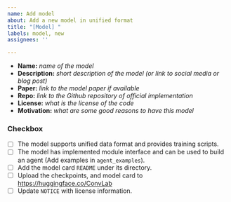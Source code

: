 ```yaml
---
name: Add model
about: Add a new model in unified format
title: "[Model] "
labels: model, new
assignees: ''

---
```


- **Name:** *name of the model*
- **Description:** *short description of the model (or link to social media or blog post)*
- **Paper:** *link to the model paper if available*
- **Repo:** *link to the Github repository of official implementation*
- **License:** *what is the license of the code*
- **Motivation:** *what are some good reasons to have this model*


### Checkbox

- [ ] The model supports unified data format and provides training scripts.
- [ ] The model has implemented module interface and can be used to build an agent (Add examples in `agent_examples`).
- [ ] Add the model card `README` under its directory.
- [ ] Upload the checkpoints, and model card to https://huggingface.co/ConvLab
- [ ] Update `NOTICE` with license information.
